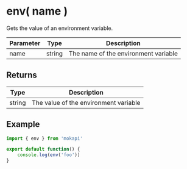 # env( name )

Gets the value of an environment variable.

| Parameter | Type     | Description                          |
|-----------|----------|--------------------------------------|
| name      | string   | The name of the environment variable |

## Returns

| Type     | Description                           |
|----------|---------------------------------------|
| string   | The value of the environment variable |

## Example

```javascript
import { env } from 'mokapi'

export default function() {
    console.log(env('foo'))
}
```